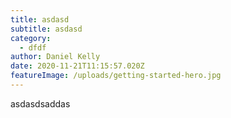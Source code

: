 ```yaml
---
title: asdasd
subtitle: asdasd
category:
  - dfdf
author: Daniel Kelly
date: 2020-11-21T11:15:57.020Z
featureImage: /uploads/getting-started-hero.jpg
---
```

asdasdsaddas